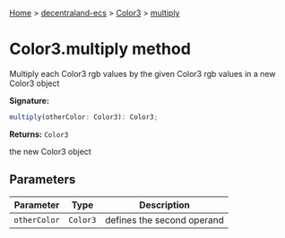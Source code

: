[Home](./index) &gt; [decentraland-ecs](./decentraland-ecs.md) &gt; [Color3](./decentraland-ecs.color3.md) &gt; [multiply](./decentraland-ecs.color3.multiply.md)

# Color3.multiply method

Multiply each Color3 rgb values by the given Color3 rgb values in a new Color3 object

**Signature:**
```javascript
multiply(otherColor: Color3): Color3;
```
**Returns:** `Color3`

the new Color3 object

## Parameters

|  Parameter | Type | Description |
|  --- | --- | --- |
|  `otherColor` | `Color3` | defines the second operand |

